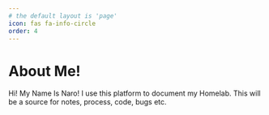 ```yaml
---
# the default layout is 'page'
icon: fas fa-info-circle
order: 4
---
```


# About Me!

Hi! My Name Is Naro! I use this platform to document my Homelab. This will be a source for notes, process, code, bugs etc.